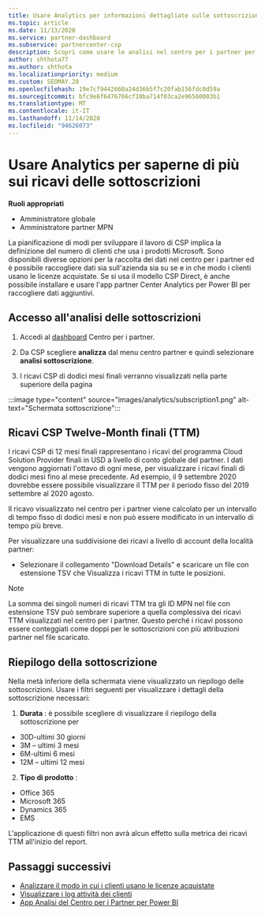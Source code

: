 ```yaml
---
title: Usare Analytics per informazioni dettagliate sulle sottoscrizioni
ms.topic: article
ms.date: 11/13/2020
ms.service: partner-dashboard
ms.subservice: partnercenter-csp
description: Scopri come usare le analisi nel centro per i partner per comprendere meglio il tuo business e come i tuoi clienti usano le licenze acquistate.
author: shthota77
ms.author: shthota
ms.localizationpriority: medium
ms.custom: SEOMAY.20
ms.openlocfilehash: 19e7cf9442660a24d36b5f7c20fab156fdc0d59a
ms.sourcegitcommit: bfc9e6f6476766cf10ba714f03ca2e96560003b1
ms.translationtype: MT
ms.contentlocale: it-IT
ms.lasthandoff: 11/14/2020
ms.locfileid: "94626073"
---
```

# <a name="use-analytics-to-learn-more-about-subscription-revenue"></a>Usare Analytics per saperne di più sui ricavi delle sottoscrizioni

**Ruoli appropriati**

- Amministratore globale
- Amministratore partner MPN

La pianificazione di modi per sviluppare il lavoro di CSP implica la definizione del numero di clienti che usa i prodotti Microsoft. Sono disponibili diverse opzioni per la raccolta dei dati nel centro per i partner ed è possibile raccogliere dati sia sull'azienda sia su se e in che modo i clienti usano le licenze acquistate. Se si usa il modello CSP Direct, è anche possibile installare e usare l'app partner Center Analytics per Power BI per raccogliere dati aggiuntivi.

## <a name="access-to-the-subscription-analytics"></a>Accesso all'analisi delle sottoscrizioni

1. Accedi al [dashboard](https://partner.microsoft.com/dashboard/home) Centro per i partner.
1. Da CSP scegliere **analizza** dal menu centro partner e quindi selezionare **analisi sottoscrizione**.

1. I ricavi CSP di dodici mesi finali verranno visualizzati nella parte superiore della pagina

:::image type="content" source="images/analytics/subscription1.png" alt-text="Schermata sottoscrizione":::

## <a name="trailing-twelve-month-ttm-csp-revenue"></a>Ricavi CSP Twelve-Month finali (TTM)

I ricavi CSP di 12 mesi finali rappresentano i ricavi del programma Cloud Solution Provider finali in USD a livello di conto globale del partner. I dati vengono aggiornati l'ottavo di ogni mese, per visualizzare i ricavi finali di dodici mesi fino al mese precedente. Ad esempio, il 9 settembre 2020 dovrebbe essere possibile visualizzare il TTM per il periodo fisso del 2019 settembre al 2020 agosto.

Il ricavo visualizzato nel centro per i partner viene calcolato per un intervallo di tempo fisso di dodici mesi e non può essere modificato in un intervallo di tempo più breve.

Per visualizzare una suddivisione dei ricavi a livello di account della località partner:

- Selezionare il collegamento "Download Details" e scaricare un file con estensione TSV che Visualizza i ricavi TTM in tutte le posizioni.

>[!NOTE] 
>La somma dei singoli numeri di ricavi TTM tra gli ID MPN nel file con estensione TSV può sembrare superiore a quella complessiva dei ricavi TTM visualizzati nel centro per i partner. Questo perché i ricavi possono essere conteggiati come doppi per le sottoscrizioni con più attribuzioni partner nel file scaricato.

## <a name="subscription-summary"></a>Riepilogo della sottoscrizione

Nella metà inferiore della schermata viene visualizzato un riepilogo delle sottoscrizioni. Usare i filtri seguenti per visualizzare i dettagli della sottoscrizione necessari:  

1. **Durata** : è possibile scegliere di visualizzare il riepilogo della sottoscrizione per 

- 30D-ultimi 30 giorni
- 3M – ultimi 3 mesi
- 6M-ultimi 6 mesi
- 12M – ultimi 12 mesi

2. **Tipo di prodotto** :
 
- Office 365
- Microsoft 365
- Dynamics 365
- EMS

L'applicazione di questi filtri non avrà alcun effetto sulla metrica dei ricavi TTM all'inizio del report.


 
## <a name="next-steps"></a>Passaggi successivi

- [Analizzare il modo in cui i clienti usano le licenze acquistate](increasing-adoption-and-satisfaction.md)  
- [Visualizzare i log attività dei clienti](activity-logs.md)
- [App Analisi del Centro per i Partner per Power BI](power-bi-app-for-direct-partners.md)






